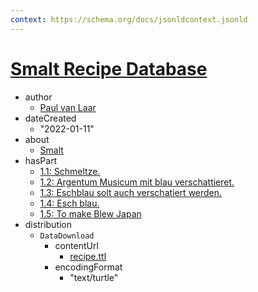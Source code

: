 ```yaml
---
context: https://schema.org/docs/jsonldcontext.jsonld
---
```


# [Smalt Recipe Database]("Dataset")

* author
  * [Paul van Laar](mailto:p.van.laar@rijksmuseum.nl "Person")
* dateCreated
  * "2022-01-11"
* about
  * [Smalt](http://vocab.getty.edu/aat/300013293)
* hasPart
  * [1.1: Schmeltze.](1.1.md)
  * [1.2: Argentum Musicum mit blau verschattieret.](1.2.md)
  * [1.3: Eschblau solt auch verschatiert werden.](1.3.md)
  * [1.4: Esch blau.](1.4.md)
  * [1.5: To make Blew Japan](1.5.md)
* distribution
  * `DataDownload`
    * contentUrl
      * [recipe.ttl](data/recipes.ttl)
    * encodingFormat
      * "text/turtle"
